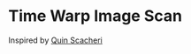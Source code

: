 # Time Warp Image Scan

Inspired by 
[Quin Scacheri](https://qscacheri.medium.com/tiktok-time-warp-scan-p5-js-bf69e08599f6) 

